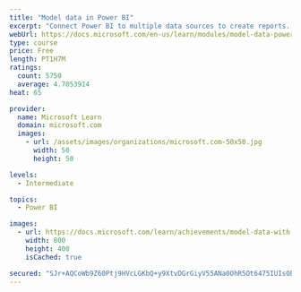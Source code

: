 ```yaml
---
title: "Model data in Power BI"
excerpt: "Connect Power BI to multiple data sources to create reports. Define the relationship between your data sources."
webUrl: https://docs.microsoft.com/en-us/learn/modules/model-data-power-bi/
type: course
price: Free
length: PT1H7M
ratings:
  count: 5750
  average: 4.7053914
heat: 65

provider:
  name: Microsoft Learn
  domain: microsoft.com
  images:
    - url: /assets/images/organizations/microsoft.com-50x50.jpg
      width: 50
      height: 50

levels:
  - Intermediate

topics:
  - Power BI

images:
  - url: https://docs.microsoft.com/learn/achievements/model-data-with-power-bi-desktop-social.png
    width: 800
    height: 400
    isCached: true

secured: "SJr+AQCoWb9Z60Ptj9HVcLGKbQ+y9XtvDGrGiyV55ANa0OhR5Ot6475IUIsOPb7EZuwbnesVMxcD6ONwhNeojGMtqMjdlnVu7Z37EElxn6XUG/Ys9v39CstxFNDHfRN3QC+ldzclku4mWhOjVwqfGA8W5yt6pEOdAPDBV7shL4FjFuaYrHCL30RFdb0fQsq7HjjE621zkB8P37jp9O48UjHihmnpILZiVe+uHqbojUsud85w5s7gXPMVLi66+YwduA0TtcfqN94RPPBRZpvqZFgsZKKM7HVW3cNTPk1uRqEAM3EH/0S2Om1mSWd93kWeKEQsLvkhQH9xIgAh4o2p1lVlZtTaxjEVAs3IVPE1rXxdR/nR+FYrXMOnjqZ7f1YSIhc1m25+9wxjhJDJBw3xRHgkWXCpYORulFf2wPZaxkM=;QHLwr5aBjYy8B0/DpvQLVA=="
---
```


